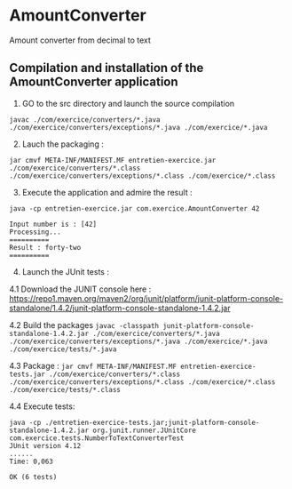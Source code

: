 # AmountConverter
Amount converter from decimal to text

## Compilation and installation of the AmountConverter application


1. GO to the src directory and launch the source compilation

`javac ./com/exercice/converters/*.java ./com/exercice/converters/exceptions/*.java ./com/exercice/*.java`

2. Lauch the packaging :

`jar cmvf META-INF/MANIFEST.MF entretien-exercice.jar ./com/exercice/converters/*.class ./com/exercice/converters/exceptions/*.class ./com/exercice/*.class`

3. Execute the application and admire the result :

```
java -cp entretien-exercice.jar com.exercice.AmountConverter 42

Input number is : [42]
Processing...
==========
Result : forty-two
==========
```

4. Launch the JUnit tests :

4.1 Download the JUNIT console here : https://repo1.maven.org/maven2/org/junit/platform/junit-platform-console-standalone/1.4.2/junit-platform-console-standalone-1.4.2.jar

4.2 Build the packages
`javac -classpath junit-platform-console-standalone-1.4.2.jar ./com/exercice/converters/*.java ./com/exercice/converters/exceptions/*.java ./com/exercice/*.java ./com/exercice/tests/*.java`

4.3 Package :
`jar cmvf META-INF/MANIFEST.MF entretien-exercice-tests.jar ./com/exercice/converters/*.class ./com/exercice/converters/exceptions/*.class ./com/exercice/*.class ./com/exercice/tests/*.class`

4.4 Execute tests:
```
java -cp ./entretien-exercice-tests.jar;junit-platform-console-standalone-1.4.2.jar org.junit.runner.JUnitCore com.exercice.tests.NumberToTextConverterTest
JUnit version 4.12
......
Time: 0,063

OK (6 tests)

```
